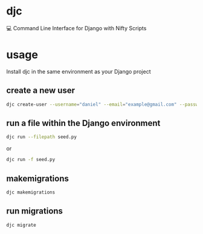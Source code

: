 # djc
:computer: Command Line Interface for Django with Nifty Scripts

# usage
Install djc in the same environment as your Django project
## create a new user
```bash
djc create-user --username="daniel" --email="example@gmail.com" --password="password" --debug="true"
```
## run a file within the Django environment
```bash
djc run --filepath seed.py
```
or
```bash
djc run -f seed.py
```

## makemigrations
```bash
djc makemigrations
```
## run migrations
```bash
djc migrate
```
